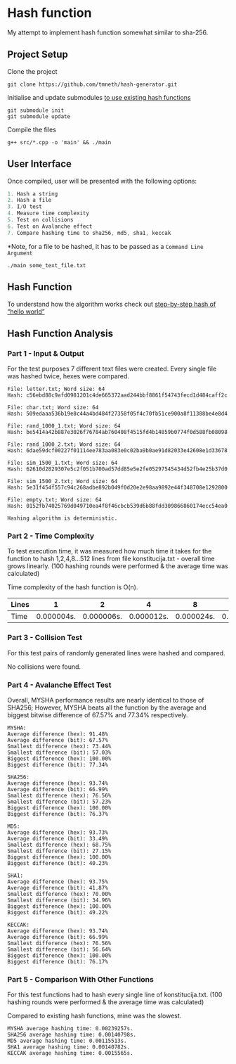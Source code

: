 # Hash function

My attempt to implement hash function somewhat similar to sha-256.

## Project Setup

Clone the project

```
git clone https://github.com/tmneth/hash-generator.git
```

Initialise and update submodules [to use existing hash functions](https://github.com/stbrumme/hash-library)

```
git submodule init
git submodule update
```

Compile the files

```
g++ src/*.cpp -o 'main' && ./main
```

## User Interface

Once compiled, user will be presented with the following options:

```c++
1. Hash a string
2. Hash a file
3. I/O test
4. Measure time complexity
5. Test on collisions
6. Test on Avalanche effect
7. Compare hashing time to sha256, md5, sha1, keccak
```

*Note, for a file to be hashed, it has to be passed as a `Command Line Argument`

```
./main some_text_file.txt
```

## Hash Function

To understand how the algorithm works check out [step-by-step hash of “hello world”](example.md)

## Hash Function Analysis

### Part 1 - Input & Output

For the test purposes 7 different text files were created.
Every single file was hashed twice, hexes were compared.

```
File: letter.txt; Word size: 64
Hash: c56ebd88c9afd0981201c4de665372aad244bbf8861f54743fecd1d484caff2c

File: char.txt; Word size: 64
Hash: 509edaaa536b19e8c44a4bd484f27358f05f4c70fb51ce900a8f11388be4e8d4

File: rand_1000_1.txt; Word size: 64
Hash: be5414a42b887e3026f76784ab760408f4515fd4b14859b0774f0d588fb08098

File: rand_1000_2.txt; Word size: 64
Hash: 6dae59dcf00227f01114ee783aa083e0c02ba9b0ae91d82033e42608e1d33678

File: sim_1500_1.txt; Word size: 64
Hash: 62610d2829307e5c2f051b700ad57dd85e5e2fe05297545434d52fb4e25b37d0

File: sim_1500_2.txt; Word size: 64
Hash: 5e31f454f557c94c268adbe892b049f0d20e2e98aa9892e44f348708e1292800

File: empty.txt; Word size: 64
Hash: 0152fb74025769d049710ea4f8f46cbcb539d6b88fdd309866860174ecc54ea0

Hashing algorithm is deterministic.
```

### Part 2 - Time Complexity

To test execution time, it was measured how much time it takes for the function to hash 1,2,4,8...512 lines from file
konstitucija.txt - overall time grows linearly. (100 hashing rounds were performed & the
average time was calculated)

Time complexity of the hash function is O(n).

| Lines | 1          | 2          | 4          | 8          | 16         | 32         | 64          | 128        | 256        | 512        |
|-------|------------|------------|------------|------------|------------|------------|-------------|------------|------------|------------|
| Time  | 0.000004s. | 0.000006s. | 0.000012s. | 0.000024s. | 0.000049s. | 0.000097s. | 0.0000192s. | 0.000382s. | 0.000770s. | 0.001546s. |

### Part 3 - Collision Test

For this test pairs of randomly generated lines were hashed and compared.

No collisions were found.

### Part 4 - Avalanche Effect Test
Overall, MYSHA performance results are nearly identical to those of SHA256; However, MYSHA beats all the function by the average and biggest bitwise difference of 67.57% and 77.34% respectively.


```
MYSHA: 
Average difference (hex): 91.48%
Average difference (bit): 67.57%
Smallest difference (hex): 73.44%
Smallest difference (bit): 57.03%
Biggest difference (hex): 100.00%
Biggest difference (bit): 77.34%

SHA256: 
Average difference (hex): 93.74%
Average difference (bit): 66.99%
Smallest difference (hex): 76.56%
Smallest difference (bit): 57.23%
Biggest difference (hex): 100.00%
Biggest difference (bit): 76.37%

MD5: 
Average difference (hex): 93.73%
Average difference (bit): 33.49%
Smallest difference (hex): 68.75%
Smallest difference (bit): 27.15%
Biggest difference (hex): 100.00%
Biggest difference (bit): 40.23%

SHA1: 
Average difference (hex): 93.75%
Average difference (bit): 41.87%
Smallest difference (hex): 70.00%
Smallest difference (bit): 34.96%
Biggest difference (hex): 100.00%
Biggest difference (bit): 49.22%

KECCAK: 
Average difference (hex): 93.74%
Average difference (bit): 66.99%
Smallest difference (hex): 76.56%
Smallest difference (bit): 56.64%
Biggest difference (hex): 100.00%
Biggest difference (bit): 76.17%

```

### Part 5 - Comparison With Other Functions

For this test functions had to hash every single line of konstitucija.txt. (100 hashing rounds were performed & the
average time was calculated)

Compared to existing hash functions, mine was the slowest.

```
MYSHA average hashing time: 0.00239257s.
SHA256 average hashing time: 0.00140798s.
MD5 average hashing time: 0.00115513s.
SHA1 average hashing time: 0.00140782s.
KECCAK average hashing time: 0.0015565s.
```